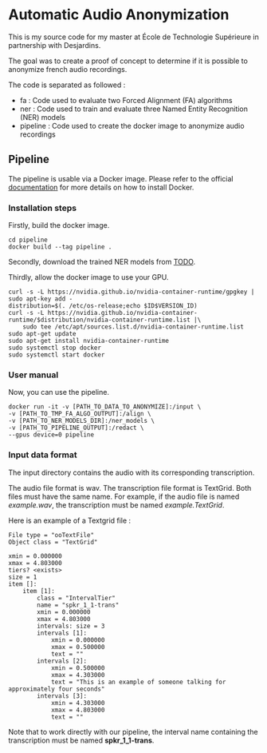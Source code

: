 # Automatic Audio Anonymization

This is my source code for my master at École de Technologie Supérieure in partnership with Desjardins.

The goal was to create a proof of concept to determine if it is possible to anonymize french audio recordings.

The code is separated as followed :
- fa : Code used to evaluate two Forced Alignment (FA) algorithms
- ner : Code used to train and evaluate three Named Entity Recognition (NER) models
- pipeline : Code used to create the docker image to anonymize audio recordings

## Pipeline

The pipeline is usable via a Docker image. Please refer to the official [documentation](https://docs.docker.com/get-docker/) for more details on how to install Docker.

### Installation steps

Firstly, build the docker image.

```
cd pipeline
docker build --tag pipeline .
```

Secondly, download the trained NER models from [TODO](google.ca).

Thirdly, allow the docker image to use your GPU.

```
curl -s -L https://nvidia.github.io/nvidia-container-runtime/gpgkey | sudo apt-key add -
distribution=$(. /etc/os-release;echo $ID$VERSION_ID)
curl -s -L https://nvidia.github.io/nvidia-container-runtime/$distribution/nvidia-container-runtime.list |\
    sudo tee /etc/apt/sources.list.d/nvidia-container-runtime.list
sudo apt-get update
sudo apt-get install nvidia-container-runtime
sudo systemctl stop docker
sudo systemctl start docker
```

### User manual

Now, you can use the pipeline.

```
docker run -it -v [PATH_TO_DATA_TO_ANONYMIZE]:/input \
-v [PATH_TO_TMP_FA_ALGO_OUTPUT]:/align \
-v [PATH_TO_NER_MODELS_DIR]:/ner_models \
-v [PATH_TO_PIPELINE_OUTPUT]:/redact \
--gpus device=0 pipeline
```

### Input data format

The input directory contains the audio with its corresponding transcription.

The audio file format is wav.
The transcription file format is TextGrid. Both files must have the same name. For example, if the audio file is named *example.wav*, the transcription must be named *example.TextGrid*.

Here is an example of a Textgrid file :

```
File type = "ooTextFile"
Object class = "TextGrid"

xmin = 0.000000
xmax = 4.803000
tiers? <exists>
size = 1
item []:
    item [1]:
        class = "IntervalTier"
        name = "spkr_1_1-trans"
        xmin = 0.000000
        xmax = 4.803000
        intervals: size = 3
        intervals [1]:
            xmin = 0.000000
            xmax = 0.500000
            text = ""
        intervals [2]:
            xmin = 0.500000
            xmax = 4.303000
            text = "This is an example of someone talking for approximately four seconds"
        intervals [3]:
            xmin = 4.303000
            xmax = 4.803000
            text = ""
```

Note that to work directly with our pipeline, the interval name containing the transcription must be named **spkr_1_1-trans**.
